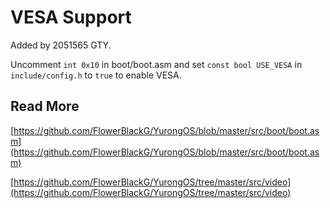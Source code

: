 # VESA Support

Added by 2051565 GTY.

Uncomment `int 0x10` in boot/boot.asm and set `const bool USE_VESA` in `include/config.h` to `true` to enable VESA.

## Read More

[https://github.com/FlowerBlackG/YurongOS/blob/master/src/boot/boot.asm](https://github.com/FlowerBlackG/YurongOS/blob/master/src/boot/boot.asm)

[https://github.com/FlowerBlackG/YurongOS/tree/master/src/video](https://github.com/FlowerBlackG/YurongOS/tree/master/src/video)
